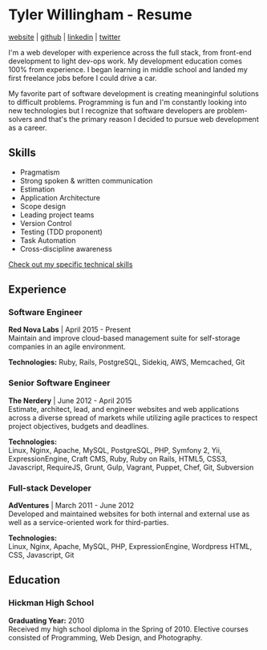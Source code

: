 # Tyler Willingham - Resume
[website](http://tylerwillingham.com) | [github](http://github.com/tylerwillingham) | [linkedin](http://linkedin.com/in/tylerwillingham) | [twitter](http://twitter.com/tylerwillingham)

I'm a web developer with experience across the full stack, from front-end development to light dev-ops work. My development education comes 100% from experience. I began learning in middle school and landed my first freelance jobs before I could drive a car.

My favorite part of software development is creating meaninginful solutions to difficult problems. Programming is fun and I'm constantly looking into new technologies but I recognize that software developers are problem-solvers and that's the primary reason I decided to pursue web development as a career.


## Skills

* Pragmatism
* Strong spoken & written communication
* Estimation
* Application Architecture
* Scope design
* Leading project teams
* Version Control
* Testing (TDD proponent)
* Task Automation
* Cross-discipline awareness

[Check out my specific technical skills](TECH_SKILLS.md)


## Experience

### Software Engineer
**Red Nova Labs** | April 2015 - Present  
Maintain and improve cloud-based management suite for self-storage companies in an agile environment.

**Technologies:**
Ruby, Rails, PostgreSQL, Sidekiq, AWS, Memcached, Git

### Senior Software Engineer
**The Nerdery** | June 2012 - April 2015  
Estimate, architect, lead, and engineer websites and web applications across a diverse spread of markets while utilizing agile practices to respect project objectives, budgets and deadlines.

**Technologies:**  
Linux, Nginx, Apache, MySQL, PostgreSQL, PHP, Symfony 2, Yii, ExpressionEngine, Craft CMS, Ruby, Ruby on Rails, HTML5, CSS3, Javascript, RequireJS, Grunt, Gulp, Vagrant, Puppet, Chef, Git, Subversion

### Full-stack Developer
**AdVentures** | March 2011 - June 2012  
Developed and maintained websites for both internal and external use as well as a service-oriented work for third-parties.

**Technologies:**  
Linux, Nginx, Apache, MySQL, PHP, ExpressionEngine, Wordpress HTML, CSS, Javascript, Git


## Education

### Hickman High School
**Graduating Year:** 2010  
Received my high school diploma in the Spring of 2010. Elective courses consisted of Programming, Web Design, and Photography.

